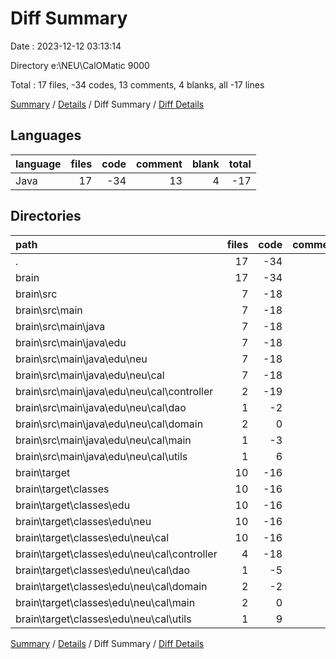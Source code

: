 # Diff Summary

Date : 2023-12-12 03:13:14

Directory e:\\NEU\\CalOMatic 9000

Total : 17 files,  -34 codes, 13 comments, 4 blanks, all -17 lines

[Summary](results.md) / [Details](details.md) / Diff Summary / [Diff Details](diff-details.md)

## Languages
| language | files | code | comment | blank | total |
| :--- | ---: | ---: | ---: | ---: | ---: |
| Java | 17 | -34 | 13 | 4 | -17 |

## Directories
| path | files | code | comment | blank | total |
| :--- | ---: | ---: | ---: | ---: | ---: |
| . | 17 | -34 | 13 | 4 | -17 |
| brain | 17 | -34 | 13 | 4 | -17 |
| brain\\src | 7 | -18 | 13 | 4 | -1 |
| brain\\src\\main | 7 | -18 | 13 | 4 | -1 |
| brain\\src\\main\\java | 7 | -18 | 13 | 4 | -1 |
| brain\\src\\main\\java\\edu | 7 | -18 | 13 | 4 | -1 |
| brain\\src\\main\\java\\edu\\neu | 7 | -18 | 13 | 4 | -1 |
| brain\\src\\main\\java\\edu\\neu\\cal | 7 | -18 | 13 | 4 | -1 |
| brain\\src\\main\\java\\edu\\neu\\cal\\controller | 2 | -19 | 13 | 1 | -5 |
| brain\\src\\main\\java\\edu\\neu\\cal\\dao | 1 | -2 | 0 | 0 | -2 |
| brain\\src\\main\\java\\edu\\neu\\cal\\domain | 2 | 0 | 0 | 1 | 1 |
| brain\\src\\main\\java\\edu\\neu\\cal\\main | 1 | -3 | 0 | 0 | -3 |
| brain\\src\\main\\java\\edu\\neu\\cal\\utils | 1 | 6 | 0 | 2 | 8 |
| brain\\target | 10 | -16 | 0 | 0 | -16 |
| brain\\target\\classes | 10 | -16 | 0 | 0 | -16 |
| brain\\target\\classes\\edu | 10 | -16 | 0 | 0 | -16 |
| brain\\target\\classes\\edu\\neu | 10 | -16 | 0 | 0 | -16 |
| brain\\target\\classes\\edu\\neu\\cal | 10 | -16 | 0 | 0 | -16 |
| brain\\target\\classes\\edu\\neu\\cal\\controller | 4 | -18 | 0 | 0 | -18 |
| brain\\target\\classes\\edu\\neu\\cal\\dao | 1 | -5 | 0 | 0 | -5 |
| brain\\target\\classes\\edu\\neu\\cal\\domain | 2 | -2 | 0 | 0 | -2 |
| brain\\target\\classes\\edu\\neu\\cal\\main | 2 | 0 | 0 | 0 | 0 |
| brain\\target\\classes\\edu\\neu\\cal\\utils | 1 | 9 | 0 | 0 | 9 |

[Summary](results.md) / [Details](details.md) / Diff Summary / [Diff Details](diff-details.md)
